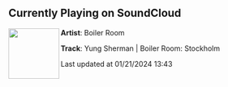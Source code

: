 ## Currently Playing on SoundCloud

[<img align="left" width="100" src="https://i1.sndcdn.com/artworks-YBqhghej3yuHnKrT-nDBpMA-t500x500.jpg">](https://soundcloud.com/platform/yung-sherman-stockholm-friday)

**Artist**: Boiler Room 

**Track**: Yung Sherman | Boiler Room: Stockholm

Last updated at 01/21/2024 13:43
